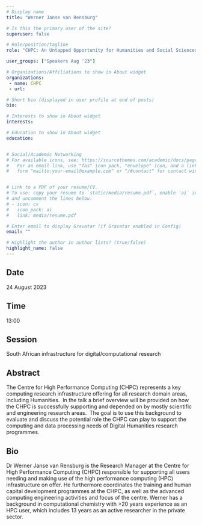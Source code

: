 ```yaml
---
# Display name
title: "Werner Janse van Rensburg"

# Is this the primary user of the site?
superuser: false

# Role/position/tagline
role: "CHPC: An Untapped Opportunity for Humanities and Social Sciences?"

user_groups: ["Speakers Aug '23"]

# Organizations/Affiliations to show in About widget
organizations:
 - name: CHPC
 - url: 

# Short bio (displayed in user profile at end of posts)
bio: 

# Interests to show in About widget
interests: 

# Education to show in About widget
education:


# Social/Academic Networking
# For available icons, see: https://sourcethemes.com/academic/docs/page-builder/#icons
#   For an email link, use "fas" icon pack, "envelope" icon, and a link in the
#   form "mailto:your-email@example.com" or "/#contact" for contact widget.


# Link to a PDF of your resume/CV.
# To use: copy your resume to `static/media/resume.pdf`, enable `ai` icons in `params.toml`, 
# and uncomment the lines below.
# - icon: cv
#   icon_pack: ai
#   link: media/resume.pdf

# Enter email to display Gravatar (if Gravatar enabled in Config)
email: ""

# Highlight the author in author lists? (true/false)
highlight_name: false
---
```


## Date

24 August 2023

## Time

13:00

## Session

South African infrastructure for digital/computational research


## Abstract

The Centre for High Performance Computing (CHPC) represents a key computing research infrastructure offering for all research domain areas, including Humanities.  In the talk a brief overview will be provided on how the CHPC is successfully supporting and depended on by mostly scientific and engineering research areas.  The goal is to use this background to evaluate and discuss the potential role the CHPC can play to support the computing and data processing needs of Digital Humanities research programmes.

## Bio

Dr Werner Janse van Rensburg is the Research Manager at the Centre for High Performance Computing (CHPC) responsible for supporting all users needing and making use of the high performance computing (HPC) infrastructure on offer. He furthermore coordinates the training and human capital development programmes at the CHPC, as well as the advanced computing engineering activities and focus of the centre. Werner has a background in computational chemistry with >20 years experience as an HPC user, which includes 13 years as an active researcher in the private sector.

